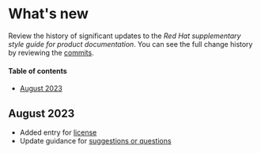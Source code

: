 # What's new

Review the history of significant updates to the _Red Hat supplementary style guide for product documentation_. You can see the full change history by reviewing the [commits](https://github.com/redhat-documentation/supplementary-style-guide/commits/main).

#### Table of contents

* [August 2023](#2023-august)

<a name="2023-august"></a>
## August 2023

* Added entry for [license](https://github.com/redhat-documentation/hybrid-cloud-console-style-guide/blob/main/LICENSE.txt)
* Update guidance for [suggestions or questions](https://github.com/redhat-documentation/hybrid-cloud-console-style-guide/blob/main/README.md)


